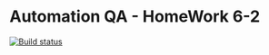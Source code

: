 # Automation QA - HomeWork 6-2
[![Build status](https://ci.appveyor.com/api/projects/status/wrgqrd8e1ui7lupn?svg=true)](https://ci.appveyor.com/project/alexkochutov/aqa-6-2)